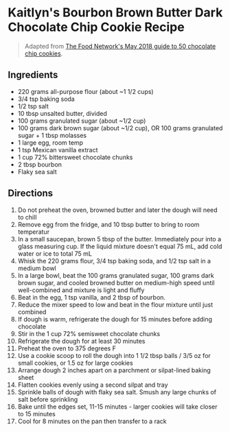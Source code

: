 # Kaitlyn's Bourbon Brown Butter Dark Chocolate Chip Cookie Recipe

> Adapted from [The Food Network's May 2018 guide to 50 chocolate chip cookies](https://www.foodnetwork.com/recipes/packages/baking-guide/cookies-and-bars/50-chocolate-chip-cookies).

## Ingredients 

* 220 grams all-purpose flour (about ~1 1/2 cups)
* 3/4 tsp baking soda
* 1/2 tsp salt
* 10 tbsp unsalted butter, divided
* 100 grams granulated sugar (about ~1/2 cup)
* 100 grams dark brown sugar (about ~1/2 cup), OR 100 grams granulated sugar + 1 tbsp molasses
* 1 large egg, room temp
* 1 tsp Mexican vanilla extract
* 1 cup 72% bittersweet chocolate chunks
* 2 tbsp bourbon
* Flaky sea salt

## Directions

1. Do not preheat the oven, browned butter and later the dough will need to chill
1. Remove egg from the fridge, and 10 tbsp butter to bring to room temperatur
1. In a small saucepan, brown 5 tbsp of the butter. Immediately pour into a glass measuring cup. If the liquid mixture doesn't equal 75 mL, add cold water or ice to total 75 mL
1. Whisk the 220 grams flour, 3/4 tsp baking soda, and 1/2 tsp salt in a medium bowl
1. In a large bowl, beat the 100 grams granulated sugar, 100 grams dark brown sugar, and cooled browned butter on medium-high speed until well-combined and mixture is light and fluffy
1. Beat in the egg, 1 tsp vanilla, and 2 tbsp of bourbon.
1. Reduce the mixer speed to low and beat in the flour mixture until just combined
1. If dough is warm, refrigerate the dough for 15 minutes before adding chocolate
1. Stir in the 1 cup 72% semisweet chocolate chunks
1. Refrigerate the dough for at least 30 minutes
1. Preheat the oven to 375 degrees F
1. Use a cookie scoop to roll the dough into 1 1/2 tbsp balls / 3/5 oz for small cookies, or 1.5 oz for large cookies
1. Arrange dough 2 inches apart on a parchment or silpat-lined baking sheet
1. Flatten cookies evenly using a second silpat and tray
1. Sprinkle balls of dough with flaky sea salt. Smush any large chunks of salt before sprinkling
1. Bake until the edges set, 11-15 minutes - larger cookies will take closer to 15 minutes
1. Cool for 8 minutes on the pan then transfer to a rack
